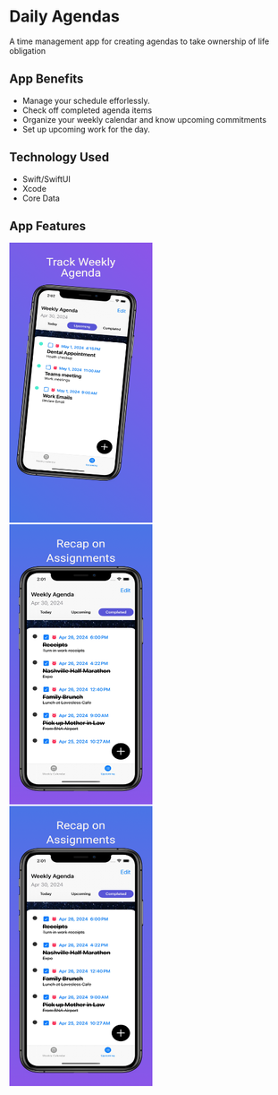 
# Daily Agendas

A time management app for creating agendas to take ownership of life obligation

## App Benefits
- Manage your schedule efforlessly.
- Check off completed agenda items
- Organize your weekly calendar and know upcoming commitments
- Set up upcoming work for the day. 

## Technology Used
- Swift/SwiftUI
- Xcode
- Core Data

##  App Features

<a ><img src="https://github.com/mitsumoristudio/DailyActivities-/blob/7367715a5744c8f9c1d23e4a220bc41257b7985e/Apple%20iPhone%2011%20Pro-2.png" width= "256" height = "500" /></a>
<a ><img src="https://github.com/mitsumoristudio/DailyActivities-/blob/1c80512aabfb5f283de14d910c1de511f68b4813/Apple%20iPhone%2011%20Pro-3.png" width= "256" height = "500" /></a>
<a ><img src="https://github.com/mitsumoristudio/DailyActivities-/blob/1c80512aabfb5f283de14d910c1de511f68b4813/Apple%20iPhone%2011%20Pro-3.png" width= "256" height = "500" /></a>


